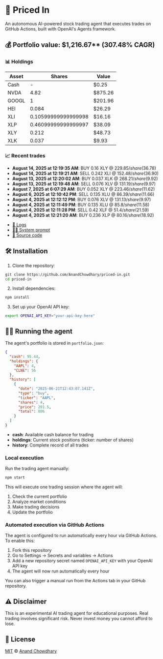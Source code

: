 # 🤖 Priced In

An autonomous AI-powered stock trading agent that executes trades on GitHub Actions, built with OpenAI's Agents framework.

<!-- auto start -->

## 💰 Portfolio value: $1,216.67** (307.48% CAGR)

### 📊 Holdings

| Asset | Shares | Value |
|-------|--------|-------|
| Cash | - | $0.25 |
| NVDA | 4.82 | $875.26 |
| GOOGL | 1 | $201.96 |
| HEI | 0.084 | $26.29 |
| XLI | 0.10599999999999998 | $16.16 |
| XLP | 0.46099999999999997 | $38.09 |
| XLY | 0.212 | $48.73 |
| XLK | 0.037 | $9.93 |

### 📈 Recent trades

- **August 14, 2025 at 12:19:35 AM**: BUY 0.16 XLY @ $229.85/share ($36.78)
- **August 14, 2025 at 12:19:21 AM**: SELL 0.242 XLI @ $152.48/share ($36.90)
- **August 13, 2025 at 12:20:02 AM**: BUY 0.037 XLK @ $268.21/share ($9.92)
- **August 13, 2025 at 12:19:48 AM**: SELL 0.076 XLV @ $131.19/share ($9.97)
- **August 7, 2025 at 6:07:29 AM**: BUY 0.052 XLY @ $223.46/share ($11.62)
- **August 6, 2025 at 12:10:42 PM**: SELL 0.135 XLU @ $86.39/share ($11.66)
- **August 4, 2025 at 12:12:12 PM**: BUY 0.076 XLV @ $131.13/share ($9.97)
- **August 4, 2025 at 12:11:49 PM**: BUY 0.135 XLU @ $85.8/share ($11.58)
- **August 4, 2025 at 12:11:28 PM**: SELL 0.42 XLF @ $51.4/share ($21.59)
- **August 4, 2025 at 12:21:20 AM**: BUY 0.236 XLP @ $80.16/share ($18.92)

<!-- auto end -->

- [🧠 Logs](./agent.log)
- [🧑‍💻 System prompt](./system-prompt.md)
- [📁 Source code](./agent.ts)

## 🛠️ Installation

1. Clone the repository:

```bash
git clone https://github.com/AnandChowdhary/priced-in.git
cd priced-in
```

2. Install dependencies:

```bash
npm install
```

3. Set up your OpenAI API key:

```bash
export OPENAI_API_KEY="your-api-key-here"
```

## 🏃‍♂️ Running the agent

The agent's portfolio is stored in `portfolio.json`:

```json
{
  "cash": 95.44,
  "holdings": {
    "AAPL": 4,
    "CLNE": 56
  },
  "history": [
    {
      "date": "2025-06-21T12:43:07.141Z",
      "type": "buy",
      "ticker": "AAPL",
      "shares": 4,
      "price": 201.5,
      "total": 806
    }
  ]
}
```

- **cash**: Available cash balance for trading
- **holdings**: Current stock positions (ticker: number of shares)
- **history**: Complete record of all trades

### Local execution

Run the trading agent manually:

```bash
npm start
```

This will execute one trading session where the agent will:

1. Check the current portfolio
2. Analyze market conditions
3. Make trading decisions
4. Update the portfolio

### Automated execution via GitHub Actions

The agent is configured to run automatically every hour via GitHub Actions. To enable this:

1. Fork this repository
2. Go to Settings → Secrets and variables → Actions
3. Add a new repository secret named `OPENAI_API_KEY` with your OpenAI API key
4. The agent will now run automatically every hour

You can also trigger a manual run from the Actions tab in your GitHub repository.

## ⚠️ Disclaimer

This is an experimental AI trading agent for educational purposes. Real trading involves significant risk. Never invest money you cannot afford to lose.

## 📄 License

[MIT](./LICENSE) © [Anand Chowdhary](https://anandchowdhary.com)
